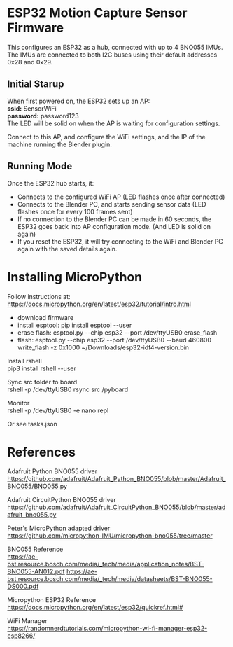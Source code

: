 # ESP32 Motion Capture Sensor Firmware 
This configures an ESP32 as a hub, connected with up to 4 BNO055 IMUs.  The IMUs are connected to both I2C buses using their default addresses 0x28 and 0x29.

## Initial Starup
When first powered on, the ESP32 sets up an AP:<br>
<b>ssid:</b> SensorWiFi<br>
<b>password:</b> password123<br>
The LED will be solid on when the AP is waiting for configuration settings.

Connect to this AP, and configure the WiFi settings, and the IP of the machine running the Blender plugin.

## Running Mode
Once the ESP32 hub starts, it:
- Connects to the configured WiFi AP (LED flashes once after connected)
- Connects to the Blender PC, and starts sending sensor data (LED flashes once for every 100 frames sent)
- If no connection to the Blender PC can be made in 60 seconds, the ESP32 goes back into AP configuration mode. (And LED is solid on again)
- If you reset the ESP32, it will try connecting to the WiFi and Blender PC again with the saved details again.

# Installing MicroPython
Follow instructions at:<br/>
https://docs.micropython.org/en/latest/esp32/tutorial/intro.html

- download firmware
- install esptool: pip install esptool --user
- erase flash: esptool.py --chip esp32 --port /dev/ttyUSB0 erase_flash
- flash: esptool.py --chip esp32 --port /dev/ttyUSB0 --baud 460800 write_flash -z 0x1000 ~/Downloads/esp32-idf4-version.bin

Install rshell<br/>
pip3 install rshell --user

Sync src folder to board<br/>
rshell -p /dev/ttyUSB0 rsync src /pyboard

Monitor<br/>
rshell -p /dev/ttyUSB0 -e nano repl

Or see tasks.json

# References

Adafruit Python BNO055 driver<br/>
https://github.com/adafruit/Adafruit_Python_BNO055/blob/master/Adafruit_BNO055/BNO055.py

Adafruit CircuitPython BNO055 driver<br/>
https://github.com/adafruit/Adafruit_CircuitPython_BNO055/blob/master/adafruit_bno055.py

Peter's MicroPython adapted driver<br/>
https://github.com/micropython-IMU/micropython-bno055/tree/master

BNO055 Reference<br/>
https://ae-bst.resource.bosch.com/media/_tech/media/application_notes/BST-BNO055-AN012.pdf
https://ae-bst.resource.bosch.com/media/_tech/media/datasheets/BST-BNO055-DS000.pdf

Micropython ESP32 Reference<br/>
https://docs.micropython.org/en/latest/esp32/quickref.html#

WiFi Manager<br/>
https://randomnerdtutorials.com/micropython-wi-fi-manager-esp32-esp8266/
